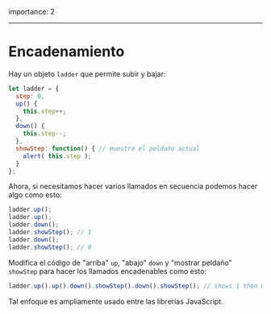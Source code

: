 importance: 2

---

# Encadenamiento

Hay un objeto `ladder` que permite subir y bajar:

```js
let ladder = {
  step: 0,
  up() { 
    this.step++;
  },
  down() { 
    this.step--;
  },
  showStep: function() { // muestra el peldaño actual
    alert( this.step );
  }
};
```

Ahora, si necesitamos hacer varios llamados en secuencia podemos hacer algo como esto:

```js
ladder.up();
ladder.up();
ladder.down();
ladder.showStep(); // 1
ladder.down();
ladder.showStep(); // 0
```

Modifica el código de "arriba" `up`, "abajo" `down` y "mostrar peldaño" `showStep` para hacer los llamados encadenables como esto:

```js
ladder.up().up().down().showStep().down().showStep(); // shows 1 then 0
```

Tal enfoque es ampliamente usado entre las librerías JavaScript.
